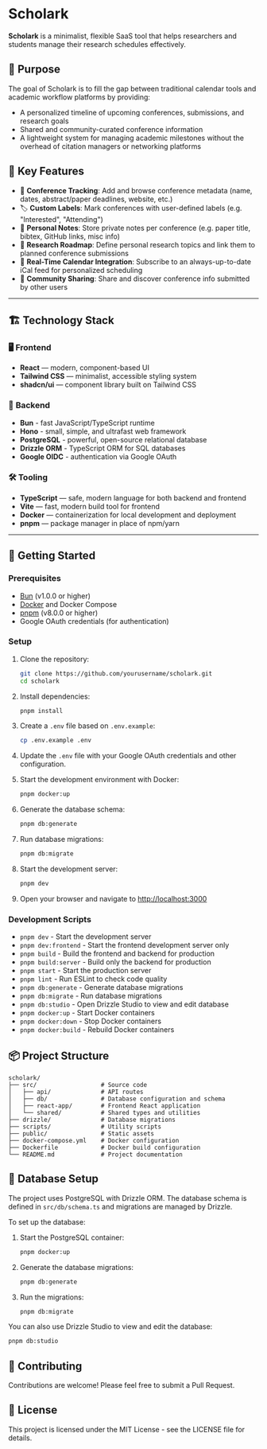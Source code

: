 # Scholark

**Scholark** is a minimalist, flexible SaaS tool that helps researchers and students manage their research schedules effectively.

## 🎯 Purpose

The goal of Scholark is to fill the gap between traditional calendar tools and academic workflow platforms by providing:

- A personalized timeline of upcoming conferences, submissions, and research goals
- Shared and community-curated conference information
- A lightweight system for managing academic milestones without the overhead of citation managers or networking platforms

## 🧰 Key Features

- 📅 **Conference Tracking**: Add and browse conference metadata (name, dates, abstract/paper deadlines, website, etc.)
- 🏷️ **Custom Labels**: Mark conferences with user-defined labels (e.g. "Interested", "Attending")
- 🧠 **Personal Notes**: Store private notes per conference (e.g. paper title, bibtex, GitHub links, misc info)
- 🧭 **Research Roadmap**: Define personal research topics and link them to planned conference submissions
- 🔁 **Real-Time Calendar Integration**: Subscribe to an always-up-to-date iCal feed for personalized scheduling
- 👥 **Community Sharing**: Share and discover conference info submitted by other users

---

## 🏗️ Technology Stack

### 🖥️ **Frontend**

- **React** — modern, component-based UI
- **Tailwind CSS** — minimalist, accessible styling system
- **shadcn/ui** — component library built on Tailwind CSS

### 🧠 **Backend**

- **Bun** - fast JavaScript/TypeScript runtime
- **Hono** - small, simple, and ultrafast web framework
- **PostgreSQL** - powerful, open-source relational database
- **Drizzle ORM** - TypeScript ORM for SQL databases
- **Google OIDC** - authentication via Google OAuth

### 🛠️ **Tooling**

- **TypeScript** — safe, modern language for both backend and frontend
- **Vite** — fast, modern build tool for frontend
- **Docker** — containerization for local development and deployment
- **pnpm** — package manager in place of npm/yarn

---

## 🚀 Getting Started

### Prerequisites

- [Bun](https://bun.sh/) (v1.0.0 or higher)
- [Docker](https://www.docker.com/) and Docker Compose
- [pnpm](https://pnpm.io/) (v8.0.0 or higher)
- Google OAuth credentials (for authentication)

### Setup

1. Clone the repository:

   ```bash
   git clone https://github.com/yourusername/scholark.git
   cd scholark
   ```

2. Install dependencies:

   ```bash
   pnpm install
   ```

3. Create a `.env` file based on `.env.example`:

   ```bash
   cp .env.example .env
   ```

4. Update the `.env` file with your Google OAuth credentials and other configuration.

5. Start the development environment with Docker:

   ```bash
   pnpm docker:up
   ```

6. Generate the database schema:

   ```bash
   pnpm db:generate
   ```

7. Run database migrations:

   ```bash
   pnpm db:migrate
   ```

8. Start the development server:

   ```bash
   pnpm dev
   ```

9. Open your browser and navigate to [http://localhost:3000](http://localhost:3000)

### Development Scripts

- `pnpm dev` - Start the development server
- `pnpm dev:frontend` - Start the frontend development server only
- `pnpm build` - Build the frontend and backend for production
- `pnpm build:server` - Build only the backend for production
- `pnpm start` - Start the production server
- `pnpm lint` - Run ESLint to check code quality
- `pnpm db:generate` - Generate database migrations
- `pnpm db:migrate` - Run database migrations
- `pnpm db:studio` - Open Drizzle Studio to view and edit database
- `pnpm docker:up` - Start Docker containers
- `pnpm docker:down` - Stop Docker containers
- `pnpm docker:build` - Rebuild Docker containers

## 📦 Project Structure

```
scholark/
├── src/                  # Source code
│   ├── api/              # API routes
│   ├── db/               # Database configuration and schema
│   ├── react-app/        # Frontend React application
│   └── shared/           # Shared types and utilities
├── drizzle/              # Database migrations
├── scripts/              # Utility scripts
├── public/               # Static assets
├── docker-compose.yml    # Docker configuration
├── Dockerfile            # Docker build configuration
└── README.md             # Project documentation
```

## 🔄 Database Setup

The project uses PostgreSQL with Drizzle ORM. The database schema is defined in `src/db/schema.ts` and migrations are managed by Drizzle.

To set up the database:

1. Start the PostgreSQL container:

   ```bash
   pnpm docker:up
   ```

2. Generate the database migrations:

   ```bash
   pnpm db:generate
   ```

3. Run the migrations:

   ```bash
   pnpm db:migrate
   ```

You can also use Drizzle Studio to view and edit the database:

```bash
pnpm db:studio
```

## 🤝 Contributing

Contributions are welcome! Please feel free to submit a Pull Request.

## 📄 License

This project is licensed under the MIT License - see the LICENSE file for details.

